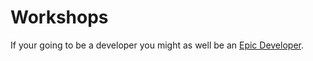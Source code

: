 # Workshops

If your going to be a developer you might as well be an [Epic Developer](https://www.epicweb.dev/workshops).
